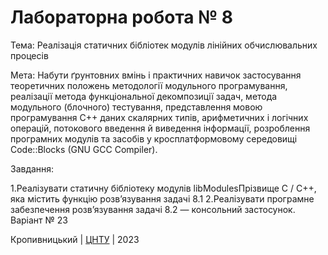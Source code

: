 ﻿# Лабораторна робота № 8

Тема: Реалізація статичних бібліотек модулів лінійних обчислювальних процесів

Мета: Набути ґрунтовних вмінь і практичних навичок застосування теоретичних положень методології модульного програмування, реалізації метода функціональної декомпозиції задач, метода модульного (блочного) тестування, представлення мовою програмування С++ даних скалярних типів, арифметичних і логічних операцій, потокового введення й виведення інформації, розроблення програмних модулів та засобів у кросплатформовому середовищі Code::Blocks (GNU GCC Compiler).

Завдання:

  1.Реалізувати статичну бібліотеку модулів libModulesПрізвище C / C++, яка містить функцію розв’язування задачі 8.1
  2.Реалізувати програмне забезпечення розв’язування задачі 8.2 — консольний застосунок.
Варіант № 23


Кропивницький | <a href="http://www.kntu.kr.ua/">ЦНТУ</a> | 2023
